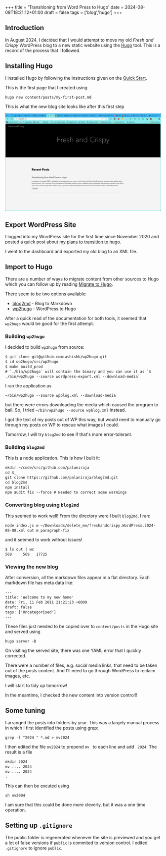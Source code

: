 +++
title = 'Transitioning from Word Press to Hugo'
date = 2024-08-08T18:21:12+01:00
draft = false
tags = ['blog','hugo']
+++

## Introduction

In August 2024, I decided that I would attempt to move my old *Fresh and Crispy* WordPress blog to a new static website using the [Hugo](https://gohugo.io) tool. This is a record of the process that I followed.

## Installing Hugo

I installed Hugo by following the instructions given on the [Quick Start](https://gohugo.io/getting-started/quick-start/).

This is the first page that I created using

```
hugo new content/posts/my-first-post.md
```

This is what the new blog site looks like after this first step

![New Fresh and Crispy blog in Hugo](2024-08-08_18-32-58.png)

## Export WordPress Site

I logged into my WordPress site for the first time since November 2020 and posted a quick post about my [plans to transition to hugo](https://blog.cpjobling.net/uncategorized/thinking-of-transitioning-to-hugo/).

I went to the dashboard and exported my old blog to an XML file.

## Import to Hugo

There are a number of ways to migrate content from other sources to Hugo which you can follow up by reading [Migrate to Hugo](https://gohugo.io/tools/migrations/).

There seem to be two options available:

- [blog2md](https://github.com/palaniraja/blog2md) - Blog to Markdown
- [wp2hugo](https://github.com/ashishb/wp2hugo) - WordPress to Hugo

After a quick read of the documentation for both tools, it seemed that `wp2hugo` would be good for the first attempt.

### Building `wp2hugo`

I decided to build `wp2hugo` from source:

```
$ git clone git@github.com:ashishb/wp2hugo.git
$ cd wp2hugo/src/wp2hugo
$ make build_prod
# `./bin/wp2hugo` will contain the binary and you can use it as `$ ./bin/wp2hugo --source wordpress-export.xml --download-media`
```

I ran the application as
```
~/bin/wp2hugo --source wpblog.xml --download-media
```
but there were errors downloading the media which caused the program to bail. So, I tried 
`~/bin/wp2hugo --source wpblog.xml`
instead. 

I got the text of my posts out of WP this way, but would need to manually go through my posts on WP to rescue what images I could.

Tomorrow, I will try `blog2md` to see if that's more error-tolerant.

### Building `blog2md`

This is a node application. This is how I built it:
```
mkdir ~/code/src/github.com/palaniraja
cd $_
git clone https://github.com/palaniraja/blog2md.git
cd blog2md
npm install
npm audit fix --force # Needed to correct some warnings
```

### Converting blog using `blog2md`

This seemed to work well! From the directory were I built `blog2md`, I ran:
```
node index.js w ~/Downloads/delete_me/freshandcrispy.WordPress.2024-08-08.xml out m paragraph-fix
```
and it seemed to work without issues!
```
$ ls out | wc
569     569   17725
```
### Viewing the new blog

After conversion, all the markdown files appear in a flat directory. Each markdown file has
meta data like:
```
---
title: 'Welcome to my new home'
date: Fri, 11 Feb 2011 21:21:23 +0000
draft: false
tags: ['Uncategorised']
---

```

These files just needed to be copied over to `content/posts` in the Hugo site and served using
```
hugo server -D
```

On visiting the served site, there was one YAML error that I quickly corrected.

There were a number of files, e.g. social media links, that need to be taken out of the posts content. And I'll need to go through WordPress to reclaim images, etc.

I will start to tidy up tomorrow!

In the meantime, I checked the new content into version control!!

## Some tuning

I arranged the posts into folders by year. This was a largely manual process in which I first identified the posts using grep:
```
grep -l "2024 " *.md > mv2024
```

I then edited the file `mv2024` to prepend `mv ` to each line and add ` 2024`. The result is a file
```
mkdir 2024
mv .... 2024
mv .... 2024
:
```

This can then be excuted using 
```
sh mv2004
```

I am sure that this could be done more cleverly, but it was a one time operation.

## Setting up `.gitignore`

The public folder is regenerated whenever the site is previewed and you get a lot of false versions if `public` is commited to version control. I edited `.gitignore` to ignore `public`.
